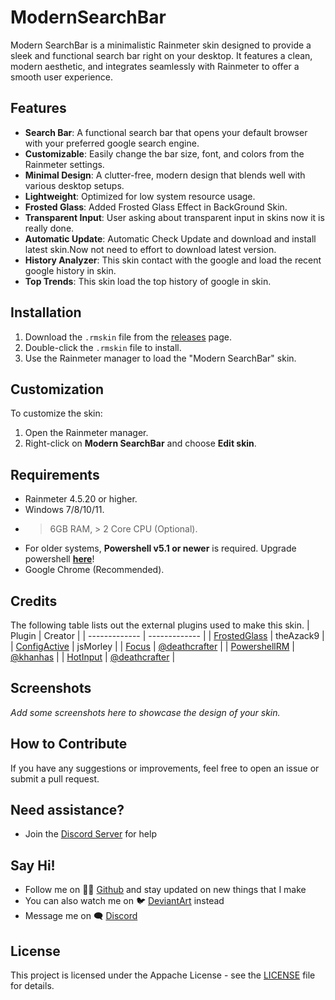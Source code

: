 # ModernSearchBar
Modern SearchBar is a minimalistic Rainmeter skin designed to provide a sleek and functional search bar right on your desktop. It features a clean, modern aesthetic, and integrates seamlessly with Rainmeter to offer a smooth user experience.

## Features

- **Search Bar**: A functional search bar that opens your default browser with your preferred google search engine.
- **Customizable**: Easily change the  bar size, font, and colors from the Rainmeter settings.
- **Minimal Design**: A clutter-free, modern design that blends well with various desktop setups.
- **Lightweight**: Optimized for low system resource usage.
- **Frosted Glass**: Added Frosted Glass Effect in BackGround Skin.
- **Transparent Input**: User asking about transparent input in skins now it is really done.
- **Automatic Update**: Automatic Check Update and download and install latest skin.Now not need to effort to download latest version.
- **History Analyzer**: This skin contact with the google and load the recent google history in skin.
- **Top Trends**: This skin load the top history of google in skin.


## Installation

1. Download the `.rmskin` file from the [releases](https://github.com/NSTechBytes/ModernSearchBar/releases) page.
2. Double-click the `.rmskin` file to install.
3. Use the Rainmeter manager to load the "Modern SearchBar" skin.

## Customization

To customize the skin:

1. Open the Rainmeter manager.
2. Right-click on **Modern SearchBar** and choose **Edit skin**.

 ## Requirements

- Rainmeter 4.5.20 or higher.
- Windows 7/8/10/11.
- > 6GB RAM, > 2 Core CPU (Optional).
- For older systems, **Powershell v5.1 or newer** is required. Upgrade powershell **[here](https://docs.microsoft.com/en-us/powershell/scripting/windows-powershell/install/installing-windows-powershell?view=powershell-7.2#upgrading-existing-windows-powershell)**!
- Google Chrome (Recommended).



## Credits
The following table lists out the external plugins used to make this skin.
| Plugin | Creator |
| ------------- | ------------- |
| [FrostedGlass](https://forum.rainmeter.net/viewtopic.php?t=23106) | theAzack9 | 
| [ConfigActive](https://forum.rainmeter.net/viewtopic.php?t=28720) | jsMorley | 
| [Focus](https://forum.rainmeter.net/viewtopic.php?t=37989) | [@deathcrafter](https://github.com/deathcrafter) | 
| [PowershellRM](https://github.com/khanhas/PowershellRM) | [@khanhas](https://github.com/khanhas) | 
| [HotInput](https://github.com/deathcrafter/PluginHotInput) | [@deathcrafter](https://github.com/deathcrafter) | 



## Screenshots

_Add some screenshots here to showcase the design of your skin._

## How to Contribute

If you have any suggestions or improvements, feel free to open an issue or submit a pull request.

## Need assistance?
* Join the [Discord Server](https://discord.gg/fZejMxtMhf) for help

 ## Say Hi!
* Follow me on 👨‍💻 [Github](https://github.com/NSTechBytes) and stay updated on new things that I make
* You can also watch me on 🐦 [DeviantArt](https://www.deviantart.com/nstechbytes) instead
* Message me on 🗨️ [Discord](https://discord.gg/fZejMxtMhf)
 
## License

This project is licensed under the Appache License - see the [LICENSE](LICENSE) file for details.
